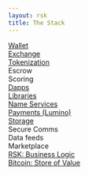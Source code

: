 ```yaml
---
layout: rsk
title: The Stack
---
```

 

<div class="container the-stack">

<div class="row reverse_mobile">
    <div class="col"><span><a href="/develop/apps/wallets/">Wallet</a></span></div>
    <div class="col"><span><a href="/develop/apps/exchanges/">Exchange</a></span></div>
    <div class="col"><span><a href="/tutorials/create-a-token">Tokenization</a></span></div>
    <div class="col"><span>Escrow</span></div>
    <div class="col"><span>Scoring</span></div>
</div>
<div class="row has-unique-col">
    <div class="col"><span><a href="/develop/">Dapps</a></span></div>
</div>
<div class="row has-unique-col reverse_mobile">
    <div class="col"><span><a href="/libraries/">Libraries</a></span></div>
</div>
<div class="row rif_blue">
    <div class="col"><span><a href="/rif/rns/">Name Services</a></span></div>
    <div class="col"><span><a href="/rif/lumino/">Payments (Lumino)</a></span></div>
    <div class="col"><span><a href="/rif/storage/">Storage</a></span></div>
    <div class="col"><span>Secure Comms</span></div>
    <div class="col"><span>Data feeds</span></div>
    <div class="col"><span>Marketplace</span></div>
</div>

<div class="row has-unique-col">
    <div class="col"><span><a href="/rsk/">RSK: Business Logic</a></span></div>
</div>

<div class="row has-unique-col green_reverse">
    <div class="col"><span><a href="https://bitcoin.org/en/development">Bitcoin: Store of Value</a></span></div>
</div>

</div>